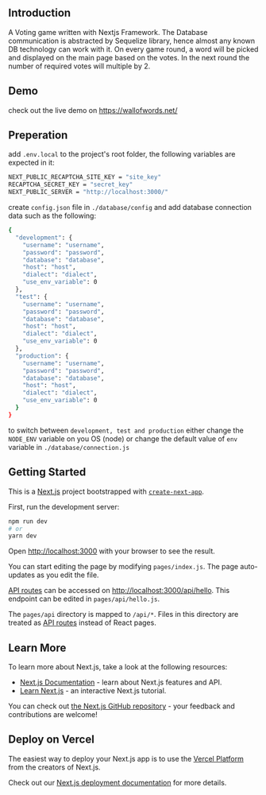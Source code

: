 ## Introduction

A Voting game written with Nextjs Framework. The Database communication is abstracted by Sequelize library, hence almost any known DB technology can work with it. On every game round, a word will be picked and displayed on the main page based on the votes. In the next round the number of required votes will multiple by 2.

## Demo

check out the live demo on https://wallofwords.net/
## Preperation

add `.env.local` to the project's root folder, the following variables are expected in it:
```bash
NEXT_PUBLIC_RECAPTCHA_SITE_KEY = "site_key"
RECAPTCHA_SECRET_KEY = "secret_key"
NEXT_PUBLIC_SERVER = "http://localhost:3000/"
```

create `config.json` file in `./database/config` and add database connection data such as the following:

```bash
{
  "development": {
    "username": "username",
    "password": "password",
    "database": "database",
    "host": "host",
    "dialect": "dialect",
    "use_env_variable": 0
  },
  "test": {
    "username": "username",
    "password": "password",
    "database": "database",
    "host": "host",
    "dialect": "dialect",
    "use_env_variable": 0
  },
  "production": {
    "username": "username",
    "password": "password",
    "database": "database",
    "host": "host",
    "dialect": "dialect",
    "use_env_variable": 0
  }
}
```
to switch between `development, test and production` either change the `NODE_ENV` variable on you OS (node) or change the default value of `env` variable in `./database/connection.js`


## Getting Started

This is a [Next.js](https://nextjs.org/) project bootstrapped with [`create-next-app`](https://github.com/vercel/next.js/tree/canary/packages/create-next-app).

First, run the development server:

```bash
npm run dev
# or
yarn dev
```

Open [http://localhost:3000](http://localhost:3000) with your browser to see the result.

You can start editing the page by modifying `pages/index.js`. The page auto-updates as you edit the file.

[API routes](https://nextjs.org/docs/api-routes/introduction) can be accessed on [http://localhost:3000/api/hello](http://localhost:3000/api/hello). This endpoint can be edited in `pages/api/hello.js`.

The `pages/api` directory is mapped to `/api/*`. Files in this directory are treated as [API routes](https://nextjs.org/docs/api-routes/introduction) instead of React pages.

## Learn More

To learn more about Next.js, take a look at the following resources:

- [Next.js Documentation](https://nextjs.org/docs) - learn about Next.js features and API.
- [Learn Next.js](https://nextjs.org/learn) - an interactive Next.js tutorial.

You can check out [the Next.js GitHub repository](https://github.com/vercel/next.js/) - your feedback and contributions are welcome!

## Deploy on Vercel

The easiest way to deploy your Next.js app is to use the [Vercel Platform](https://vercel.com/new?utm_medium=default-template&filter=next.js&utm_source=create-next-app&utm_campaign=create-next-app-readme) from the creators of Next.js.

Check out our [Next.js deployment documentation](https://nextjs.org/docs/deployment) for more details.
